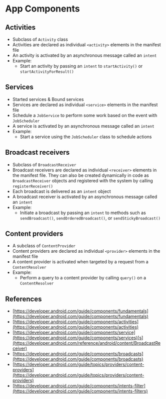 # App Components



## Activities

* Subclass of `Activity` class
* Activities are declared as individual `<activity>` elements in the manifest file
* An activity is activated by an asynchronous message called an `intent`
* Example:
  * Start an activity by passing an `intent` to `startActivity()` or `startActivityForResult()`



## Services

* Started services & Bound services
* Services are declared as individual `<service>` elements in the manifest file
* Schedule a `JobService` to perform some work based on the event with `JobScheduler`
* A service is activated by an asynchronous message called an `intent`
* Example:
  * Start a service using the `JobScheduler` class to schedule actions



## Broadcast receivers

* Subclass of `BroadcastReceiver`
* Broadcast receivers are declared as individual `<receiver>` elements in the manifest file. They can also be created dynamically in code as `BroadcastReceiver` objects and registered with the system by calling `registerReceiver()`
* Each broadcast is delivered as an `intent` object
* A broadcast receiver is activated by an asynchronous message called an `intent`
* Example:
  * Initiate a broadcast by passing an `intent` to methods such as `sendBroadcast()`, `sendOrderedBroadcast()`, or `sendStickyBroadcast()`



## Content providers

* A subclass of `ContentProvider`
* Content providers are declared as individual `<provider>` elements in the manifest file
* A content provider is activated when targeted by a request from a `ContentResolver`
* Example:
  * Perform a query to a content provider by calling `query()` on a `ContentResolver`



## References

* [https://developer.android.com/guide/components/fundamentals](https://developer.android.com/guide/components/fundamentals)
* [https://developer.android.com/guide/components/activities](https://developer.android.com/guide/components/activities)
* [https://developer.android.com/guide/components/service](https://developer.android.com/guide/components/services)[s](https://developer.android.com/reference/android/content/BroadcastReceiver)
* [https://developer.android.com/guide/components/broadcasts](https://developer.android.com/guide/components/broadcasts)
* [https://developer.android.com/guide/topics/providers/content-providers](https://developer.android.com/guide/topics/providers/content-providers)
* [https://developer.android.com/guide/components/intents-filter](https://developer.android.com/guide/components/intents-filters)

